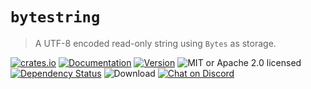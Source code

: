 # `bytestring`

> A UTF-8 encoded read-only string using `Bytes` as storage.

<!-- prettier-ignore-start -->

[![crates.io](https://img.shields.io/crates/v/bytestring?label=latest)](https://crates.io/crates/bytestring)
[![Documentation](https://docs.rs/bytestring/badge.svg?version=1.3.1)](https://docs.rs/bytestring/1.3.1)
[![Version](https://img.shields.io/badge/rustc-1.52+-ab6000.svg)](https://blog.rust-lang.org/2021/05/06/Rust-1.52.0.html)
![MIT or Apache 2.0 licensed](https://img.shields.io/crates/l/bytestring.svg)
<br />
[![Dependency Status](https://deps.rs/crate/bytestring/1.3.1/status.svg)](https://deps.rs/crate/bytestring/1.3.1)
![Download](https://img.shields.io/crates/d/bytestring.svg)
[![Chat on Discord](https://img.shields.io/discord/771444961383153695?label=chat&logo=discord)](https://discord.gg/NWpN5mmg3x)

<!-- prettier-ignore-end -->
